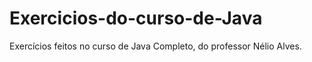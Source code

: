 # Exercicios-do-curso-de-Java
Exercícios feitos no curso de Java Completo, do professor Nélio Alves.
